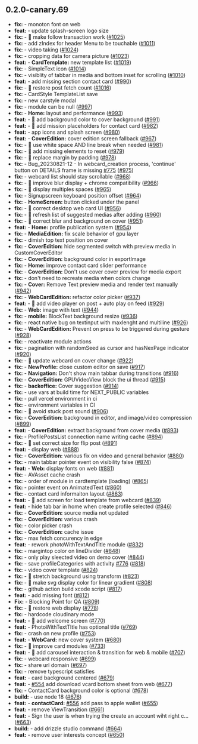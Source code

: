 ## 0.2.0-canary.69

* **fix:**  - monoton font on web
* **feat:**  - update splash-screen logo size
* **fix:**  - 🐛 make follow transaction work ([#1025](https://github.com/AzzappApp/azzapp/pull/1025))
* **fix:**  - add zIndex for header Menu to be touchable ([#1011](https://github.com/AzzappApp/azzapp/pull/1011))
* **fix:**  - video taking ([#1024](https://github.com/AzzappApp/azzapp/pull/1024))
* **fix:**  - cropping data for camera picture ([#1023](https://github.com/AzzappApp/azzapp/pull/1023))
* **feat:**  - **CardTemplate:** new template list ([#1019](https://github.com/AzzappApp/azzapp/pull/1019))
* **fix:**  - SimpleText icon ([#1014](https://github.com/AzzappApp/azzapp/pull/1014))
* **fix:**  - visiblity of tabbar in media and bottom inset for scrolling ([#1010](https://github.com/AzzappApp/azzapp/pull/1010))
* **feat:**  - add missing section contact card ([#990](https://github.com/AzzappApp/azzapp/pull/990))
* **fix:**  - 🐛 restore post fetch count ([#1016](https://github.com/AzzappApp/azzapp/pull/1016))
* **fix:**  - CardStyle TemplateList save
* **fix:**  - new carstyle modal
* **fix:**  - module can be null ([#997](https://github.com/AzzappApp/azzapp/pull/997))
* **fix:**  - **Home:** layout and performance ([#993](https://github.com/AzzappApp/azzapp/pull/993))
* **feat:**  - 🎸 add background color to cover background ([#991](https://github.com/AzzappApp/azzapp/pull/991))
* **feat:**  - 🎸 add mission placeholders for contact card ([#982](https://github.com/AzzappApp/azzapp/pull/982))
* **feat:**  - app icons and splash screen ([#980](https://github.com/AzzappApp/azzapp/pull/980))
* **feat:**  - **CoverEdition:** cover edition screen fallback ([#967](https://github.com/AzzappApp/azzapp/pull/967))
* **fix:**  - 🐛 use white space AND line break when needed ([#981](https://github.com/AzzappApp/azzapp/pull/981))
* **fix:**  - 🐛 add missing elements to reset ([#979](https://github.com/AzzappApp/azzapp/pull/979))
* **fix:**  - 🐛 replace margin by padding ([#978](https://github.com/AzzappApp/azzapp/pull/978))
* **fix:**  - Bug_20230821-12 - In webcard_creation process, 'continue' button on DETAILS frame is missing [#775](https://github.com/AzzappApp/azzapp/pull/775) ([#975](https://github.com/AzzappApp/azzapp/pull/975))
* **fix:**  - webcard list should stay scrollable ([#968](https://github.com/AzzappApp/azzapp/pull/968))
* **fix:**  - 🐛 improve blur display + chrome compatibility ([#966](https://github.com/AzzappApp/azzapp/pull/966))
* **fix:**  - 🐛 display multiples spaces ([#965](https://github.com/AzzappApp/azzapp/pull/965))
* **fix:**  - Signupscreen keyboard position offset ([#964](https://github.com/AzzappApp/azzapp/pull/964))
* **fix:**  - **HomeScreen:** button clicked under the panel
* **fix:**  - 🐛 correct desktop web card UI ([#956](https://github.com/AzzappApp/azzapp/pull/956))
* **fix:**  - 🐛 refresh list of suggested medias after adding ([#960](https://github.com/AzzappApp/azzapp/pull/960))
* **fix:**  - 🐛 correct blur and background on cover ([#951](https://github.com/AzzappApp/azzapp/pull/951))
* **feat:**  - **Home:**  profile publication system ([#954](https://github.com/AzzappApp/azzapp/pull/954))
* **fix:**  - **MediaEdition:** fix scale behavior of gpu layer
* **fix:**  - dimish top text position on cover
* **fix:**  - **CoverEdition:** hide segmented switch with preview media in CustomCoverEditor
* **fix:**  - **CoverEdition:** background color in exportImage
* **fix:**  - **Home:** improve contact card slider performance
* **fix:**  - **CoverEdition:** Don't use cover cover preview for media export
* **fix:**  - don't need to recreate media when colors change
* **fix:**  - **Cover:** Remove Text preview media and render text manually ([#942](https://github.com/AzzappApp/azzapp/pull/942))
* **fix:**  - **WebCardEdition:** refactor color picker ([#937](https://github.com/AzzappApp/azzapp/pull/937))
* **feat:**  - 🎸 add video player on post + auto play on feed ([#929](https://github.com/AzzappApp/azzapp/pull/929))
* **fix:**  - **Web:** image with text ([#944](https://github.com/AzzappApp/azzapp/pull/944))
* **fix:**  - **mobile:** BlockText background resize ([#936](https://github.com/AzzappApp/azzapp/pull/936))
* **fix:**  - react native bug on textinput with maxlenght and multiline ([#926](https://github.com/AzzappApp/azzapp/pull/926))
* **fix:**  - **WebCardEdition:** Prevent on press to be triggered during gesture ([#928](https://github.com/AzzappApp/azzapp/pull/928))
* **fix:**  - reactivate module actions
* **fix:**  - pagination with randomSeed as cursor and hasNexPage indicator ([#920](https://github.com/AzzappApp/azzapp/pull/920))
* **fix:**  - 🐛 update webcard on cover change ([#922](https://github.com/AzzappApp/azzapp/pull/922))
* **fix:**  - **NewProfile:** close custom editor on save ([#917](https://github.com/AzzappApp/azzapp/pull/917))
* **fix:**  - **Navigation:** Don't show main tabbar during transitions ([#916](https://github.com/AzzappApp/azzapp/pull/916))
* **fix:**  - **CoverEdition:** GPUVideoView block the ui thread ([#915](https://github.com/AzzappApp/azzapp/pull/915))
* **fix:**  - **backoffice:** Cover suggestion ([#914](https://github.com/AzzappApp/azzapp/pull/914))
* **fix:**  - use vars at build time for NEXT_PUBLIC variables
* **fix:**  - pull vercel environment in ci
* **fix:**  - environment variables in CI
* **fix:**  - 🐛 avoid stuck post sound ([#906](https://github.com/AzzappApp/azzapp/pull/906))
* **fix:**  - **CoverEdition:** background in editor, and image/video compression ([#899](https://github.com/AzzappApp/azzapp/pull/899))
* **feat:**  - **CoverEdition:** extract background from cover media ([#893](https://github.com/AzzappApp/azzapp/pull/893))
* **fix:**  - ProfilePostsList connection name writing cache ([#894](https://github.com/AzzappApp/azzapp/pull/894))
* **fix:**  - 🐛 set correct size for flip post ([#891](https://github.com/AzzappApp/azzapp/pull/891))
* **feat:**  - display web ([#888](https://github.com/AzzappApp/azzapp/pull/888))
* **fix:**  - **CoverEdition:** various fix on video and general behavior ([#880](https://github.com/AzzappApp/azzapp/pull/880))
* **fix:**  - main tabbar pointer event on visibility false ([#874](https://github.com/AzzappApp/azzapp/pull/874))
* **feat:**  - **Web:** display fonts on web ([#881](https://github.com/AzzappApp/azzapp/pull/881))
* **fix:**  - AVAsset cache crash
* **fix:**  - order of module in cardtemplate (loading) ([#865](https://github.com/AzzappApp/azzapp/pull/865))
* **fix:**  - pointer event on AnimatedText ([#860](https://github.com/AzzappApp/azzapp/pull/860))
* **fix:**  - contact card informaiton layout ([#863](https://github.com/AzzappApp/azzapp/pull/863))
* **feat:**  - 🎸 add screen for load template from webcard ([#839](https://github.com/AzzappApp/azzapp/pull/839))
* **feat:**  - hide tab bar in home when create profile selected ([#846](https://github.com/AzzappApp/azzapp/pull/846))
* **fix:**  - **CoverEdition:** source media not updated
* **fix:**  - **CoverEdition:** various crash
* **fix:**  - color picker crash
* **fix:**  - **CoverEdition:** cache issue
* **fix:**  - max fetch concurency in edge
* **feat:**  - rework photoWithTextAndTitle module ([#832](https://github.com/AzzappApp/azzapp/pull/832))
* **fix:**  - margintop color on lineDivider ([#848](https://github.com/AzzappApp/azzapp/pull/848))
* **fix:**  - only play sleected video on demo cover ([#844](https://github.com/AzzappApp/azzapp/pull/844))
* **fix:**  - save profileCategories with activity [#776](https://github.com/AzzappApp/azzapp/pull/776) ([#818](https://github.com/AzzappApp/azzapp/pull/818))
* **fix:**  - video cover template ([#824](https://github.com/AzzappApp/azzapp/pull/824))
* **fix:**  - 🐛 stretch background using transform ([#823](https://github.com/AzzappApp/azzapp/pull/823))
* **fix:**  - 🐛 make svg display color for linear gradient ([#808](https://github.com/AzzappApp/azzapp/pull/808))
* **fix:**  - github action build xcode script ([#817](https://github.com/AzzappApp/azzapp/pull/817))
* **feat:**  - add missing font ([#812](https://github.com/AzzappApp/azzapp/pull/812))
* **Fix:**  - Blocking Point for QA  ([#809](https://github.com/AzzappApp/azzapp/pull/809))
* **fix:**  - 🐛 restore web display ([#778](https://github.com/AzzappApp/azzapp/pull/778))
* **fix:**  - hardcode cloudinary mode
* **feat:**  - 🎸 add welcome screen ([#770](https://github.com/AzzappApp/azzapp/pull/770))
* **feat:**  - PhotoWithTextTItle has optional title ([#769](https://github.com/AzzappApp/azzapp/pull/769))
* **fix:**  - crash on new profile ([#753](https://github.com/AzzappApp/azzapp/pull/753))
* **feat:**  - **WebCard:** new cover system ([#680](https://github.com/AzzappApp/azzapp/pull/680))
* **fix:**  - 🐛 improve card modules ([#733](https://github.com/AzzappApp/azzapp/pull/733))
* **feat:**  - 🎸 add carousel interaction & transition for web & mobile ([#707](https://github.com/AzzappApp/azzapp/pull/707))
* **fix:**  - webcard responsive ([#699](https://github.com/AzzappApp/azzapp/pull/699))
* **fix:**  - share url domain ([#697](https://github.com/AzzappApp/azzapp/pull/697))
* **fix:**  - remove typescript satisfies
* **feat:**  - card background centered ([#679](https://github.com/AzzappApp/azzapp/pull/679))
* **feat:**  - [#554](https://github.com/AzzappApp/azzapp/pull/554) add download vcard bottom sheet from web ([#677](https://github.com/AzzappApp/azzapp/pull/677))
* **fix:**  - ContactCard background color is optional ([#678](https://github.com/AzzappApp/azzapp/pull/678))
* **build:**  - use node 18 ([#676](https://github.com/AzzappApp/azzapp/pull/676))
* **feat:**  - **contactCard:** [#556](https://github.com/AzzappApp/azzapp/pull/556) add pass to apple wallet ([#655](https://github.com/AzzappApp/azzapp/pull/655))
* **feat:**  - remove ViewTransition ([#661](https://github.com/AzzappApp/azzapp/pull/661))
* **feat:**  - Sign the user is when trying the create an account wiht right c… ([#663](https://github.com/AzzappApp/azzapp/pull/663))
* **build:**  - add drizzle studio command ([#664](https://github.com/AzzappApp/azzapp/pull/664))
* **feat:**  - remove user interests concept ([#650](https://github.com/AzzappApp/azzapp/pull/650))